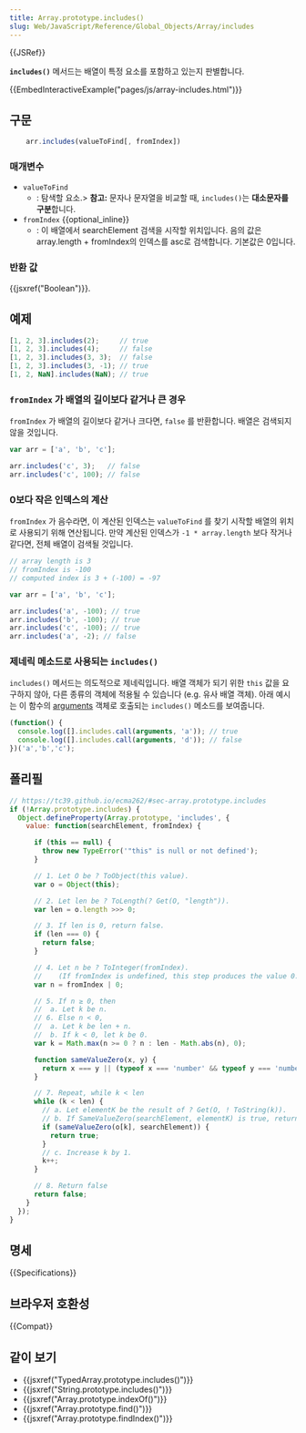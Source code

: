 ```yaml
---
title: Array.prototype.includes()
slug: Web/JavaScript/Reference/Global_Objects/Array/includes
---
```

{{JSRef}}

**`includes()`** 메서드는 배열이 특정 요소를 포함하고 있는지 판별합니다.

{{EmbedInteractiveExample("pages/js/array-includes.html")}}

## 구문

```js
    arr.includes(valueToFind[, fromIndex])
```

### 매개변수

- `valueToFind`
  - : 탐색할 요소.> **참고:** 문자나 문자열을 비교할 때, `includes()`는 **대소문자를 구분**합니다.
- `fromIndex` {{optional_inline}}
  - : 이 배열에서 searchElement 검색을 시작할 위치입니다. 음의 값은 array.length + fromIndex의 인덱스를 asc로 검색합니다. 기본값은 0입니다.

### 반환 값

{{jsxref("Boolean")}}.

## 예제

```js
[1, 2, 3].includes(2);     // true
[1, 2, 3].includes(4);     // false
[1, 2, 3].includes(3, 3);  // false
[1, 2, 3].includes(3, -1); // true
[1, 2, NaN].includes(NaN); // true
```

### `fromIndex` 가 배열의 길이보다 같거나 큰 경우

`fromIndex` 가 배열의 길이보다 같거나 크다면, `false` 를 반환합니다. 배열은 검색되지 않을 것입니다.

```js
var arr = ['a', 'b', 'c'];

arr.includes('c', 3);   // false
arr.includes('c', 100); // false
```

### 0보다 작은 인덱스의 계산

`fromIndex` 가 음수라면, 이 계산된 인덱스는 `valueToFind` 를 찾기 시작할 배열의 위치로 사용되기 위해 연산됩니다. 만약 계산된 인덱스가 `-1 * array.length` 보다 작거나 같다면, 전체 배열이 검색될 것입니다.

```js
// array length is 3
// fromIndex is -100
// computed index is 3 + (-100) = -97

var arr = ['a', 'b', 'c'];

arr.includes('a', -100); // true
arr.includes('b', -100); // true
arr.includes('c', -100); // true
arr.includes('a', -2); // false
```

### 제네릭 메소드로 사용되는 `includes()`

`includes()` 메서드는 의도적으로 제네릭입니다. 배열 객체가 되기 위한 `this` 값을 요구하지 않아, 다른 종류의 객체에 적용될 수 있습니다 (e.g. 유사 배열 객체). 아래 예시는 이 함수의 [arguments](/ko/docs/Web/JavaScript/Reference/Functions/arguments) 객체로 호출되는 `includes()` 메소드를 보여줍니다.

```js
(function() {
  console.log([].includes.call(arguments, 'a')); // true
  console.log([].includes.call(arguments, 'd')); // false
})('a','b','c');
```

## 폴리필

```js
// https://tc39.github.io/ecma262/#sec-array.prototype.includes
if (!Array.prototype.includes) {
  Object.defineProperty(Array.prototype, 'includes', {
    value: function(searchElement, fromIndex) {

      if (this == null) {
        throw new TypeError('"this" is null or not defined');
      }

      // 1. Let O be ? ToObject(this value).
      var o = Object(this);

      // 2. Let len be ? ToLength(? Get(O, "length")).
      var len = o.length >>> 0;

      // 3. If len is 0, return false.
      if (len === 0) {
        return false;
      }

      // 4. Let n be ? ToInteger(fromIndex).
      //    (If fromIndex is undefined, this step produces the value 0.)
      var n = fromIndex | 0;

      // 5. If n ≥ 0, then
      //  a. Let k be n.
      // 6. Else n < 0,
      //  a. Let k be len + n.
      //  b. If k < 0, let k be 0.
      var k = Math.max(n >= 0 ? n : len - Math.abs(n), 0);

      function sameValueZero(x, y) {
        return x === y || (typeof x === 'number' && typeof y === 'number' && isNaN(x) && isNaN(y));
      }

      // 7. Repeat, while k < len
      while (k < len) {
        // a. Let elementK be the result of ? Get(O, ! ToString(k)).
        // b. If SameValueZero(searchElement, elementK) is true, return true.
        if (sameValueZero(o[k], searchElement)) {
          return true;
        }
        // c. Increase k by 1.
        k++;
      }

      // 8. Return false
      return false;
    }
  });
}
```

## 명세

{{Specifications}}

## 브라우저 호환성

{{Compat}}

## 같이 보기

- {{jsxref("TypedArray.prototype.includes()")}}
- {{jsxref("String.prototype.includes()")}}
- {{jsxref("Array.prototype.indexOf()")}}
- {{jsxref("Array.prototype.find()")}}
- {{jsxref("Array.prototype.findIndex()")}}
